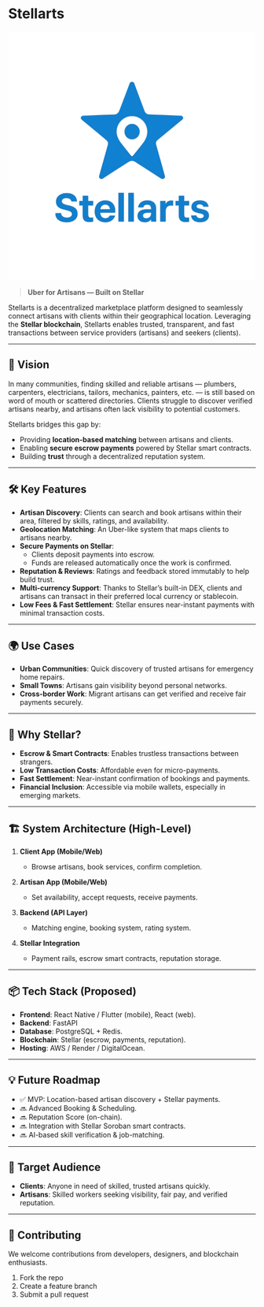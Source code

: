 # Stellarts  

![Stellarts Logo](Stellarts.png)  

> **Uber for Artisans — Built on Stellar**  

Stellarts is a decentralized marketplace platform designed to seamlessly connect artisans with clients within their geographical location. Leveraging the **Stellar blockchain**, Stellarts enables trusted, transparent, and fast transactions between service providers (artisans) and seekers (clients).  

---

## 🚀 Vision  

In many communities, finding skilled and reliable artisans — plumbers, carpenters, electricians, tailors, mechanics, painters, etc. — is still based on word of mouth or scattered directories. Clients struggle to discover verified artisans nearby, and artisans often lack visibility to potential customers.  

Stellarts bridges this gap by:  
- Providing **location-based matching** between artisans and clients.  
- Enabling **secure escrow payments** powered by Stellar smart contracts.  
- Building **trust** through a decentralized reputation system.  

---

## 🛠️ Key Features  

- **Artisan Discovery**: Clients can search and book artisans within their area, filtered by skills, ratings, and availability.  
- **Geolocation Matching**: An Uber-like system that maps clients to artisans nearby.  
- **Secure Payments on Stellar**:  
  - Clients deposit payments into escrow.  
  - Funds are released automatically once the work is confirmed.  
- **Reputation & Reviews**: Ratings and feedback stored immutably to help build trust.  
- **Multi-currency Support**: Thanks to Stellar’s built-in DEX, clients and artisans can transact in their preferred local currency or stablecoin.  
- **Low Fees & Fast Settlement**: Stellar ensures near-instant payments with minimal transaction costs.  

---

## 🌍 Use Cases  

- **Urban Communities**: Quick discovery of trusted artisans for emergency home repairs.  
- **Small Towns**: Artisans gain visibility beyond personal networks.  
- **Cross-border Work**: Migrant artisans can get verified and receive fair payments securely.  

---

## 🔗 Why Stellar?  

- **Escrow & Smart Contracts**: Enables trustless transactions between strangers.  
- **Low Transaction Costs**: Affordable even for micro-payments.  
- **Fast Settlement**: Near-instant confirmation of bookings and payments.  
- **Financial Inclusion**: Accessible via mobile wallets, especially in emerging markets.  

---

## 🏗️ System Architecture (High-Level)  

1. **Client App (Mobile/Web)**  
   - Browse artisans, book services, confirm completion.  

2. **Artisan App (Mobile/Web)**  
   - Set availability, accept requests, receive payments.  

3. **Backend (API Layer)**  
   - Matching engine, booking system, rating system.  

4. **Stellar Integration**  
   - Payment rails, escrow smart contracts, reputation storage.  

---

## 📦 Tech Stack (Proposed)  

- **Frontend**: React Native / Flutter (mobile), React (web).  
- **Backend**: FastAPI 
- **Database**: PostgreSQL + Redis.  
- **Blockchain**: Stellar (escrow, payments, reputation).  
- **Hosting**: AWS / Render / DigitalOcean.  

---

## 💡 Future Roadmap  

- ✅ MVP: Location-based artisan discovery + Stellar payments.  
- 🔜 Advanced Booking & Scheduling.  
- 🔜 Reputation Score (on-chain).  
- 🔜 Integration with Stellar Soroban smart contracts.  
- 🔜 AI-based skill verification & job-matching.  

---

## 👥 Target Audience  

- **Clients**: Anyone in need of skilled, trusted artisans quickly.  
- **Artisans**: Skilled workers seeking visibility, fair pay, and verified reputation.  

---

## 🤝 Contributing  

We welcome contributions from developers, designers, and blockchain enthusiasts.  

1. Fork the repo  
2. Create a feature branch  
3. Submit a pull request  
